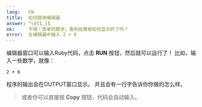```yaml
---
lang:   CN
title:  如何使用编辑器
answer: ^\d{1,}$
ok:     不错！简单的数学，看到结果是如何显示的了吗？
error:  在编辑器中输入 2 + 6
---
```


编辑器窗口可以输入Ruby代码，点击 __RUN__ 按钮，然后就可以运行了！
比如，输入一些数学，就像：

    2 + 6

程序的输出会在OUTPUT窗口显示。
并且会有一行字告诉你你做的怎么样。

>  或者你可以直接按 __Copy__ 按钮，代码会自动输入。